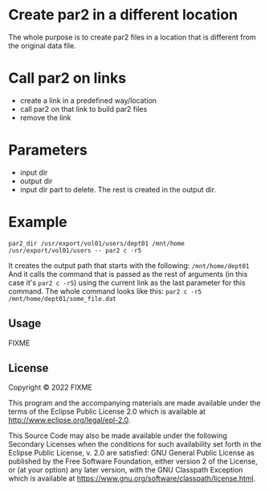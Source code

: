 # Create par2 in a different location

The whole purpose is to create par2 files in a location that is different
from the original data file.

# Call par2 on links

- create a link in a predefined way/location
- call par2 on that link to build par2 files
- remove the link

# Parameters

- input dir
- output dir
- input dir part to delete. The rest is created in the output dir.

# Example

`par2_dir /usr/export/vol01/users/dept01 /mnt/home /usr/export/vol01/users -- par2 c -r5`

It creates the output path that starts with the following: `/mnt/home/dept01`
And it calls the command that is passed as the rest of arguments (in this case
it's `par2 c -r5`) using the current link as the last parameter for this command.
The whole command looks like this:
`par2 c -r5 /mnt/home/dept01/some_file.dat`

## Usage

FIXME

## License

Copyright © 2022 FIXME

This program and the accompanying materials are made available under the
terms of the Eclipse Public License 2.0 which is available at
http://www.eclipse.org/legal/epl-2.0.

This Source Code may also be made available under the following Secondary
Licenses when the conditions for such availability set forth in the Eclipse
Public License, v. 2.0 are satisfied: GNU General Public License as published by
the Free Software Foundation, either version 2 of the License, or (at your
option) any later version, with the GNU Classpath Exception which is available
at https://www.gnu.org/software/classpath/license.html.
